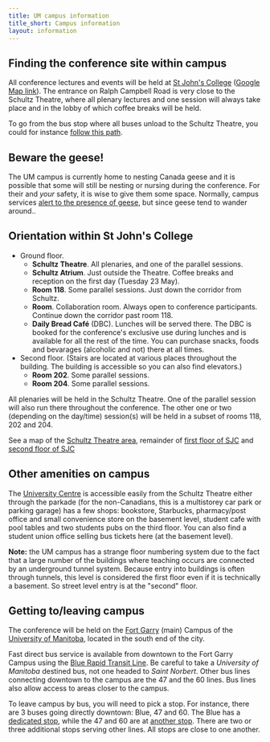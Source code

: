 ```yaml
---
title: UM campus information
title_short: Campus information
layout: information
---
```


## Finding the conference site within campus

All conference lectures and events will be held at [St John's College](https://umanitoba.ca/st-johns-college/) ([Google Map link](https://goo.gl/maps/11WF5JJ3zfo5Qxqv5)). The entrance on Ralph Campbell Road is very close to the Schultz Theatre, where all plenary lectures and one session will always take place and in the lobby of which coffee breaks will be held.

To go from the bus stop where all buses unload to the Schultz Theatre, you could for instance [follow this path](https://goo.gl/maps/umC4NnLS8schi4tH9).

## Beware the geese!

The UM campus is currently home to nesting Canada geese and it is possible that some will still be nesting or nursing during the conference. For their and *your* safety, it is wise to give them some space. Normally, campus services [alert to the presence of geese](https://news.umanitoba.ca/geese-whos-back/), but since geese tend to wander around..

## Orientation within St John's College

- Ground floor.
    - **Schultz Theatre**. All plenaries, and one of the parallel sessions.
    - **Schultz Atrium**. Just outside the Theatre. Coffee breaks and reception on the first day (Tuesday 23 May).
    - **Room 118**. Some parallel sessions. Just down the corridor from Schultz.
    - **Room**. Collaboration room. Always open to conference participants. Continue down the corridor past room 118.
    - **Daily Bread Café** (DBC). Lunches will be served there. The DBC is booked for the conference's exclusive use during lunches and is available for all the rest of the time. You can purchase snacks, foods and bevarages (alcoholic and not) there at all times.
- Second floor. (Stairs are located at various places throughout the building. The building is accessible so you can also find elevators.)
    - **Room 202**. Some parallel sessions.
    - **Room 204**. Some parallel sessions.

All plenaries will be held in the Schultz Theatre. One of the parallel session will also run there throughout the conference. The other one or two (depending on the day/time) session(s) will be held in a subset of rooms 118, 202 and 204.

See a map of the [Schultz Theatre area](/assets/images/SchultzTheatre-100level.png), remainder of [first floor of SJC](/assets/images/StJohnsCollege-100level.png) and [second floor of SJC](/assets/images/StJohnsCollege-200level.png)

## Other amenities on campus

The [University Centre](https://goo.gl/maps/NLVYd5M6a4sfBo1DA) is accessible easily from the Schultz Theatre either through the parkade (for the non-Canadians, this is a multistorey car park or parking garage) has a few shops: bookstore, Starbucks, pharmacy/post office and small convenience store on the basement level, student cafe with pool tables and two students pubs on the third floor. You can also find a student union office selling bus tickets here (at the basement level).

**Note:** the UM campus has a strange floor numbering system due to the fact that a large number of the buildings where teaching occurs are connected by an underground tunnel system. Because entry into buildings is often through tunnels, this level is considered the first floor even if it is technically a basement. So street level entry is at the "second" floor.

## Getting to/leaving campus

The conference will be held on the [Fort Garry](https://umanitoba.ca/about-um/our-campuses) (main) Campus of the [University of Manitoba](https://umanitoba.ca/), located in the south end of the city. 

Fast direct bus service is available from downtown to the Fort Garry Campus using the [Blue Rapid Transit Line](https://info.winnipegtransit.com/en/service/blue-rapid-transit/). Be careful to take a *University of Manitoba* destined bus, not one headed to *Saint Norbert*. 
Other bus lines connecting downtown to the campus are the 47 and the 60 lines.
Bus lines also allow access to areas closer to the campus.

To leave campus by bus, you will need to pick a stop. For instance, there are 3 buses going directly downtown: Blue, 47 and 60. The Blue has a [dedicated stop](https://winnipegtransit.com/stops/60675/?filterVariants=BLUE-1-D), while the 47 and 60 are at [another stop](https://winnipegtransit.com/stops/60674/?filterVariants=36-1-C,36-1-M,47-0-R,47-0-K,60-1-D). There are two or three additional stops serving other lines. All stops are close to one another.

